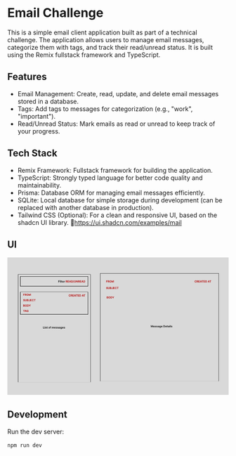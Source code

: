 # Email Challenge

This is a simple email client application built as part of a technical challenge. The application allows users to manage email messages, categorize them with tags, and track their read/unread status. It is built using the Remix fullstack framework and TypeScript.

## Features

- Email Management: Create, read, update, and delete email messages stored in a database.
- Tags: Add tags to messages for categorization (e.g., "work", "important").
- Read/Unread Status: Mark emails as read or unread to keep track of your progress.

## Tech Stack

- Remix Framework: Fullstack framework for building the application.
- TypeScript: Strongly typed language for better code quality and maintainability.
- Prisma: Database ORM for managing email messages efficiently.
- SQLite: Local database for simple storage during development (can be replaced with another database in production).
- Tailwind CSS (Optional): For a clean and responsive UI, based on the shadcn UI library. 🔗https://ui.shadcn.com/examples/mail

## UI

![UI Design](public/assets/emailChallengeDesign.png)

## Development

Run the dev server:

```shellscript
npm run dev
```